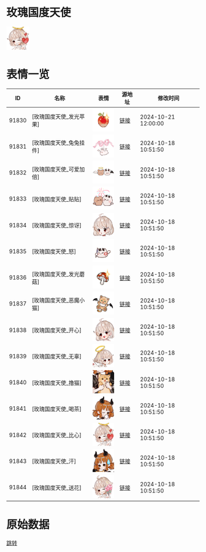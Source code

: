 # 玫瑰国度天使

<img src="./cover.png" height="60" alt="cover" />

# 表情一览

|ID|名称|表情|源地址|修改时间|
|----|----|----|----|----|
|91830|[玫瑰国度天使_发光苹果]|<img src="./pic/091830_%5B玫瑰国度天使_发光苹果%5D.png" height="60" alt="发光苹果"/>|[链接](https://i0.hdslb.com/bfs/garb/6f56c1e532c5b9467415c7cf6ffebb1a7369a2d9.png)|2024-10-21 12:00:00|
|91831|[玫瑰国度天使_兔兔挂件]|<img src="./pic/091831_%5B玫瑰国度天使_兔兔挂件%5D.png" height="60" alt="兔兔挂件"/>|[链接](https://i0.hdslb.com/bfs/garb/ffcfcd498c43110ea57c1c5c6bf8d40721a8f9a5.png)|2024-10-18 10:51:50|
|91832|[玫瑰国度天使_可爱加倍]|<img src="./pic/091832_%5B玫瑰国度天使_可爱加倍%5D.png" height="60" alt="可爱加倍"/>|[链接](https://i0.hdslb.com/bfs/garb/20531b42eb439187b80c88c6bd81443c73755ca2.png)|2024-10-18 10:51:50|
|91833|[玫瑰国度天使_贴贴]|<img src="./pic/091833_%5B玫瑰国度天使_贴贴%5D.png" height="60" alt="贴贴"/>|[链接](https://i0.hdslb.com/bfs/garb/44d4bc9e23080a4a0a96b52b280d17b2c4d89bff.png)|2024-10-18 10:51:50|
|91834|[玫瑰国度天使_惊讶]|<img src="./pic/091834_%5B玫瑰国度天使_惊讶%5D.png" height="60" alt="惊讶"/>|[链接](https://i0.hdslb.com/bfs/garb/9be59827b83463289a3a6ae34b51d5e349104df8.png)|2024-10-18 10:51:50|
|91835|[玫瑰国度天使_怒]|<img src="./pic/091835_%5B玫瑰国度天使_怒%5D.png" height="60" alt="怒"/>|[链接](https://i0.hdslb.com/bfs/garb/a26de31a2175108d1a1e3c2ed38509a9e98224b8.png)|2024-10-18 10:51:50|
|91836|[玫瑰国度天使_发光蘑菇]|<img src="./pic/091836_%5B玫瑰国度天使_发光蘑菇%5D.png" height="60" alt="发光蘑菇"/>|[链接](https://i0.hdslb.com/bfs/garb/b0551df2e0a953d287db470fbdb2f52d3bc960c1.png)|2024-10-18 10:51:50|
|91837|[玫瑰国度天使_恶魔小猫]|<img src="./pic/091837_%5B玫瑰国度天使_恶魔小猫%5D.png" height="60" alt="恶魔小猫"/>|[链接](https://i0.hdslb.com/bfs/garb/076b6245af2a9517302bb45b2fc0d6266c519503.png)|2024-10-18 10:51:50|
|91838|[玫瑰国度天使_开心]|<img src="./pic/091838_%5B玫瑰国度天使_开心%5D.png" height="60" alt="开心"/>|[链接](https://i0.hdslb.com/bfs/garb/5e2b243d6938543dd8fec74d728d946298163915.png)|2024-10-18 10:51:50|
|91839|[玫瑰国度天使_无辜]|<img src="./pic/091839_%5B玫瑰国度天使_无辜%5D.png" height="60" alt="无辜"/>|[链接](https://i0.hdslb.com/bfs/garb/8fa0fe7bdfa936cde93c41af6573aa25d6fd440e.png)|2024-10-18 10:51:50|
|91840|[玫瑰国度天使_撸猫]|<img src="./pic/091840_%5B玫瑰国度天使_撸猫%5D.png" height="60" alt="撸猫"/>|[链接](https://i0.hdslb.com/bfs/garb/9df1a754e343a7327cc79100e46e24b9c36f00ee.png)|2024-10-18 10:51:50|
|91841|[玫瑰国度天使_喝茶]|<img src="./pic/091841_%5B玫瑰国度天使_喝茶%5D.png" height="60" alt="喝茶"/>|[链接](https://i0.hdslb.com/bfs/garb/7957a808eed8274dff37b1f62a2a6551288b3e27.png)|2024-10-18 10:51:50|
|91842|[玫瑰国度天使_比心]|<img src="./pic/091842_%5B玫瑰国度天使_比心%5D.png" height="60" alt="比心"/>|[链接](https://i0.hdslb.com/bfs/garb/d9ad99114fbc468917955d1e110d3637112651d6.png)|2024-10-18 10:51:50|
|91843|[玫瑰国度天使_汗]|<img src="./pic/091843_%5B玫瑰国度天使_汗%5D.png" height="60" alt="汗"/>|[链接](https://i0.hdslb.com/bfs/garb/b18551c86f04f31d3c5a36e32b8d1dbe0603f415.png)|2024-10-18 10:51:50|
|91844|[玫瑰国度天使_送花]|<img src="./pic/091844_%5B玫瑰国度天使_送花%5D.png" height="60" alt="送花"/>|[链接](https://i0.hdslb.com/bfs/garb/a91553d7033c76339327a37c553044f944df97f9.png)|2024-10-18 10:51:50|

# 原始数据

[跳转](./raw.json)

